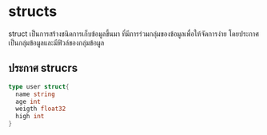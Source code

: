 # structs
struct เป็นการสร้างชนิดการเก็บข้อมูลขึ้นมา ที่มีการร่วมกลุ่มของข้อมูลเพื่อให้จัดการง่าย โดยประกาศเป็นกลุ่มข้อมูลและมีฟิวล์ของกลุ่มข้อมูล

## ประกาศ strucrs
```go
type user struct{
  name string
  age int
  weigth float32
  high int
}
```